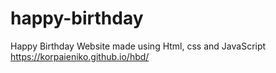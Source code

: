 # happy-birthday
Happy Birthday Website made using Html, css and JavaScript
https://korpaieniko.github.io/hbd/

